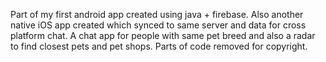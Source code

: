 Part of my first android app created using java + firebase. Also another native iOS app created which synced to same server and data for cross platform chat.
A chat app for people with same pet breed and also a radar to find closest pets and pet shops.
Parts of code removed for copyright.
